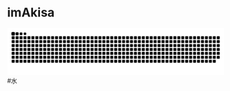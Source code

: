 ﻿# imAkisa
<picture>
  <source media="(prefers-color-scheme: dark)" srcset="https://raw.githubusercontent.com/imAkisa/imAkisa/output/github-contribution-grid-snake-dark.svg">
  <source media="(prefers-color-scheme: light)" srcset="https://raw.githubusercontent.com/imAkisa/imAkisa/output/github-contribution-grid-snake.svg">
  <img alt="github contribution grid snake animation" src="https://raw.githubusercontent.com/imAkisa/imAkisa/output/github-contribution-grid-snake.svg">
</picture>
#水
